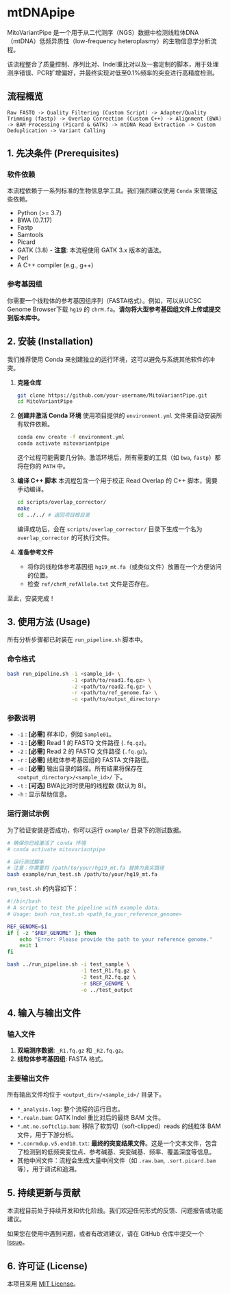 # mtDNApipe

MitoVariantPipe 是一个用于从二代测序（NGS）数据中检测线粒体DNA（mtDNA）低频异质性（low-frequency heteroplasmy）的生物信息学分析流程。

该流程整合了质量控制、序列比对、Indel重比对以及一套定制的脚本，用于处理测序错误、PCR扩增偏好，并最终实现对低至0.1%频率的突变进行高精度检测。

## 流程概览

```
Raw FASTQ -> Quality Filtering (Custom Script) -> Adapter/Quality Trimming (fastp) -> Overlap Correction (Custom C++) -> Alignment (BWA) -> BAM Processing (Picard & GATK) -> mtDNA Read Extraction -> Custom Deduplication -> Variant Calling
```

## 1. 先决条件 (Prerequisites)

### 软件依赖
本流程依赖于一系列标准的生物信息学工具。我们强烈建议使用 `Conda` 来管理这些依赖。

-   Python (>= 3.7)
-   BWA (0.7.17)
-   Fastp
-   Samtools
-   Picard
-   GATK (3.8) - **注意**: 本流程使用 GATK 3.x 版本的语法。
-   Perl
-   A C++ compiler (e.g., g++)

### 参考基因组
你需要一个线粒体的参考基因组序列（FASTA格式）。例如，可以从UCSC Genome Browser下载 `hg19` 的 `chrM.fa`。**请勿将大型参考基因组文件上传或提交到版本库中。**

## 2. 安装 (Installation)

我们推荐使用 Conda 来创建独立的运行环境，这可以避免与系统其他软件的冲突。

1.  **克隆仓库**
    ```bash
    git clone https://github.com/your-username/MitoVariantPipe.git
    cd MitoVariantPipe
    ```

2.  **创建并激活 Conda 环境**
    使用项目提供的 `environment.yml` 文件来自动安装所有软件依赖。
    ```bash
    conda env create -f environment.yml
    conda activate mitovariantpipe
    ```
    这个过程可能需要几分钟。激活环境后，所有需要的工具（如 `bwa`, `fastp`）都将在你的 `PATH` 中。

3.  **编译 C++ 脚本**
    本流程包含一个用于校正 Read Overlap 的 C++ 脚本，需要手动编译。
    ```bash
    cd scripts/overlap_corrector/
    make
    cd ../../ # 返回项目根目录
    ```
    编译成功后，会在 `scripts/overlap_corrector/` 目录下生成一个名为 `overlap_corrector` 的可执行文件。

4.  **准备参考文件**
    -   将你的线粒体参考基因组 `hg19_mt.fa`（或类似文件）放置在一个方便访问的位置。
    -   检查 `ref/chrM_refAllele.txt` 文件是否存在。

至此，安装完成！

## 3. 使用方法 (Usage)

所有分析步骤都已封装在 `run_pipeline.sh` 脚本中。

### 命令格式
```bash
bash run_pipeline.sh -i <sample_id> \
                     -1 <path/to/read1.fq.gz> \
                     -2 <path/to/read2.fq.gz> \
                     -r <path/to/ref_genome.fa> \
                     -o <path/to/output_directory>
```

### 参数说明
-   `-i` : **[必需]** 样本ID，例如 `Sample01`。
-   `-1` : **[必需]** Read 1 的 FASTQ 文件路径 (`.fq.gz`)。
-   `-2` : **[必需]** Read 2 的 FASTQ 文件路径 (`.fq.gz`)。
-   `-r` : **[必需]** 线粒体参考基因组的 FASTA 文件路径。
-   `-o` : **[必需]** 输出目录的路径。所有结果将保存在 `<output_directory>/<sample_id>/` 下。
-   `-t` : **[可选]** BWA比对时使用的线程数 (默认为 8)。
-   `-h` : 显示帮助信息。

### 运行测试示例
为了验证安装是否成功，你可以运行 `example/` 目录下的测试数据。
```bash
# 确保你已经激活了 conda 环境
# conda activate mitovariantpipe

# 运行测试脚本
# 注意：你需要将 /path/to/your/hg19_mt.fa 替换为真实路径
bash example/run_test.sh /path/to/your/hg19_mt.fa
```
`run_test.sh` 的内容如下：
```bash
#!/bin/bash
# A script to test the pipeline with example data.
# Usage: bash run_test.sh <path_to_your_reference_genome>

REF_GENOME=$1
if [ -z "$REF_GENOME" ]; then
    echo "Error: Please provide the path to your reference genome."
    exit 1
fi

bash ../run_pipeline.sh -i test_sample \
                        -1 test_R1.fq.gz \
                        -2 test_R2.fq.gz \
                        -r $REF_GENOME \
                        -o ../test_output
```

## 4. 输入与输出文件

### 输入文件
1.  **双端测序数据**: `_R1.fq.gz` 和 `_R2.fq.gz`。
2.  **线粒体参考基因组**: FASTA 格式。

### 主要输出文件
所有输出文件均位于 `<output_dir>/<sample_id>/` 目录下。

-   `*_analysis.log`: 整个流程的运行日志。
-   `*.realn.bam`: GATK Indel 重比对后的最终 BAM 文件。
-   `*.mt.no.softclip.bam`: 移除了软剪切（soft-clipped）reads 的线粒体 BAM 文件，用于下游分析。
-   `*.conrmdup.v5.end10.txt`: **最终的突变结果文件**。这是一个文本文件，包含了检测到的低频突变位点、参考碱基、突变碱基、频率、覆盖深度等信息。
-   其他中间文件：流程会生成大量中间文件（如 `.raw.bam`, `.sort.picard.bam` 等），用于调试和追溯。

## 5. 持续更新与贡献
本流程目前处于持续开发和优化阶段。我们欢迎任何形式的反馈、问题报告或功能建议。

如果您在使用中遇到问题，或者有改进建议，请在 GitHub 仓库中提交一个 [Issue](https://github.com/your-username/MitoVariantPipe/issues)。

## 6. 许可证 (License)
本项目采用 [MIT License](./LICENSE)。
